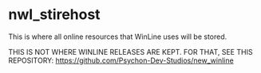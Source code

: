 # nwl_stirehost
This is where all online resources that WinLine uses will be stored.

THIS IS NOT WHERE WINLINE RELEASES ARE KEPT. FOR THAT, SEE THIS REPOSITORY: https://github.com/Psychon-Dev-Studios/new_winline
